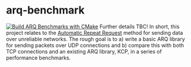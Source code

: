 # arq-benchmark
[![Build ARQ Benchmarks with CMake](https://github.com/wjgra/arq-benchmark/actions/workflows/cmake-build.yml/badge.svg)](https://github.com/wjgra/arq-benchmark/actions/workflows/cmake-build.yml)
Further details TBC! In short, this project relates to the [Automatic Repeat Request](https://en.wikipedia.org/wiki/Automatic_repeat_request) method for sending data over unreliable networks. The rough goal is to a) write a basic ARQ library for sending packets over UDP connections and b) compare this with both TCP connections and an existing ARQ library, KCP, in a series of performance benchmarks. 
